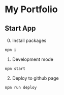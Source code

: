 # My Portfolio

## Start App
0. Install packages
```shell
npm i
```
1. Development mode
```shell
npm start
```
2. Deploy to github page
```shell
npm run deploy
```
